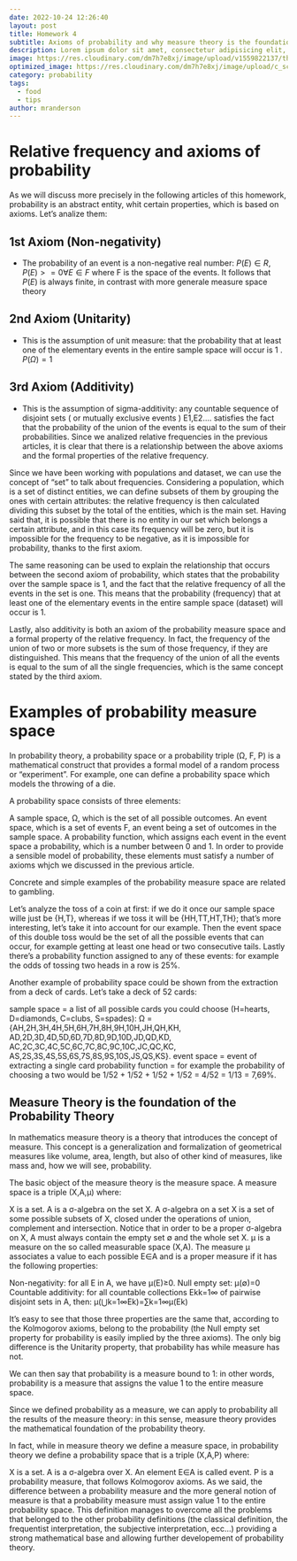 ```yaml
---
date: 2022-10-24 12:26:40
layout: post
title: Homework 4
subtitle: Axioms of probability and why measure theory is the foundation of probability.
description: Lorem ipsum dolor sit amet, consectetur adipisicing elit, sed do eiusmod tempor incididunt ut labore et dolore magna aliqua.
image: https://res.cloudinary.com/dm7h7e8xj/image/upload/v1559822137/theme11_vei7iw.jpg
optimized_image: https://res.cloudinary.com/dm7h7e8xj/image/upload/c_scale,w_380/v1559822137/theme11_vei7iw.jpg
category: probability
tags:
  - food
  - tips
author: mranderson
---
```


# Relative frequency and axioms of probability
As we will discuss more precisely in the following articles of this homework, probability is an abstract entity, whit certain properties, which is based on axioms. Let’s analize them:

## 1st Axiom (Non-negativity)

- The probability of an event is a non-negative real number: $P(E) ∈ R, P(E) >= 0 ∀ E∈F$ where F is the space of the events. It follows that $P(E)$ is always finite, in contrast with more generale measure space theory

## 2nd Axiom (Unitarity)

- This is the assumption of unit measure: that the probability that at least one of the elementary events in the entire sample space will occur is 1 . $P(Ω) = 1$
## 3rd Axiom (Additivity)

- This is the assumption of sigma-additivity: any countable sequence of disjoint sets ( or mutually exclusive events ) E1,E2…. satisfies the fact that the probability of the union of the events is equal to the sum of their probabilities.
Since we analized relative frequencies in the previous articles, it is clear that there is a relationship between the above axioms and the formal properties of the relative frequency.

Since we have been working with populations and dataset, we can use the concept of “set” to talk about frequencies. Considering a population, which is a set of distinct entities, we can define subsets of them by grouping the ones with certain attributes: the relative frequency is then calculated dividing this subset by the total of the entities, which is the main set. Having said that, it is possible that there is no entity in our set which belongs a certain attribute, and in this case its frequency will be zero, but it is impossible for the frequency to be negative, as it is impossible for probability, thanks to the first axiom.

The same reasoning can be used to explain the relationship that occurs between the second axiom of probability, which states that the probability over the sample space is 1, and the fact that the relative frequency of all the events in the set is one. This means that the probability (frequency) that at least one of the elementary events in the entire sample space (dataset) will occur is 1.

Lastly, also additivity is both an axiom of the probability measure space and a formal property of the relative frequency. In fact, the frequency of the union of two or more subsets is the sum of those frequency, if they are distinguished. This means that the frequency of the union of all the events is equal to the sum of all the single frequencies, which is the same concept stated by the third axiom.



# Examples of probability measure space
In probability theory, a probability space or a probability triple (Ω, F, P) is a mathematical construct that provides a formal model of a random process or “experiment”. For example, one can define a probability space which models the throwing of a die.

A probability space consists of three elements:

A sample space, Ω, which is the set of all possible outcomes.
An event space, which is a set of events F, an event being a set of outcomes in the sample space.
A probability function, which assigns each event in the event space a probability, which is a number between 0 and 1.
In order to provide a sensible model of probability, these elements must satisfy a number of axioms whjch we discussed in the previous article.

Concrete and simple examples of the probability measure space are related to gambling.

Let’s analyze the toss of a coin at first: if we do it once our sample space wille just be {H,T}, whereas if we toss it will be {HH,TT,HT,TH}; that’s more interesting, let’s take it into account for our example. Then the event space of this double toss would be the set of all the possible events that can occur, for example getting at least one head or two consecutive tails. Lastly there’s a probability function assigned to any of these events: for example the odds of tossing two heads in a row is 25%.

Another example of probability space could be shown from the extraction from a deck of cards. Let’s take a deck of 52 cards:

sample space = a list of all possible cards you could choose (H=hearts, D=diamonds, C=clubs, S=spades):
Ω = {AH,2H,3H,4H,5H,6H,7H,8H,9H,10H,JH,QH,KH, AD,2D,3D,4D,5D,6D,7D,8D,9D,10D,JD,QD,KD, AC,2C,3C,4C,5C,6C,7C,8C,9C,10C,JC,QC,KC, AS,2S,3S,4S,5S,6S,7S,8S,9S,10S,JS,QS,KS}.
event space = event of extracting a single card
probability function = for example the probability of choosing a two would be 1/52 + 1/52 + 1/52 + 1/52 = 4/52 = 1/13 = 7,69%.

## Measure Theory is the foundation of the Probability Theory
In mathematics measure theory is a theory that introduces the concept of measure. This concept is a generalization and formalization of geometrical measures like volume, area, length, but also of other kind of measures, like mass and, how we will see, probability.

The basic object of the measure theory is the measure space. A measure space is a triple (X,A,μ) where:

X is a set.
A is a σ-algebra on the set X. A σ-algebra on a set X is a set of some possible subsets of X, closed under the operations of union, complement and intersection. Notice that in order to be a proper σ-algebra on X, A must always contain the empty set ∅ and the whole set X.
μ is a measure on the so called measurable space (X,A).
The measure μ associates a value to each possible E∈A and is a proper measure if it has the following properties:

Non-negativity: for all E in A, we have μ(E)≥0.
Null empty set: μ(∅)=0
Countable additivity: for all countable collections Ekk=1∞ of pairwise disjoint sets in A, then:
μ(⋃k=1∞Ek)=∑k=1∞μ(Ek)

It’s easy to see that those three properties are the same that, according to the Kolmogorov axioms, belong to the probability (the Null empty set property for probability is easily implied by the three axioms). The only big difference is the Unitarity property, that probability has while measure has not.

We can then say that probability is a measure bound to 1: in other words, probability is a measure that assigns the value 1 to the entire measure space.

Since we defined probability as a measure, we can apply to probability all the results of the measure theory: in this sense, measure theory provides the mathematical foundation of the probability theory.

In fact, while in measure theory we define a measure space, in probability theory we define a probability space that is a triple (X,A,P) where:

X is a set.
A is a σ-algebra over X. An element E∈A is called event.
P is a probability measure, that follows Kolmogorov axioms. As we said, the difference between a probability measure and the more general notion of measure is that a probability measure must assign value 1 to the entire probability space.
This definition manages to overcome all the problems that belonged to the other probability definitions (the classical definition, the frequentist interpretation, the subjective interpretation, ecc…) providing a strong mathematical base and allowing further developement of probability theory.


